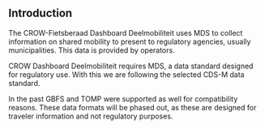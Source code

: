## Introduction

The CROW-Fietsberaad Dashboard Deelmobiliteit uses MDS to collect information on shared mobility to present to regulatory agencies, usually municipalities. This data is provided by operators.

CROW Dashboard Deelmobiliteit requires MDS, a data standard designed for regulatory use. With this we are following the selected CDS-M data standard.

In the past GBFS and TOMP were supported as well for compatibility reasons. These data formats will be phased out, as these are designed for traveler information and not regulatory purposes.
